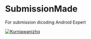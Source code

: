 # SubmissionMade
For submission dicoding Android Expert

[![Kurniawanizhq](https://circleci.com/gh/Kurniawanizhq/SubmissionMade.svg?style=svg)](https://circleci.com/gh/Kurniawanizhq/SubmissionMade)
